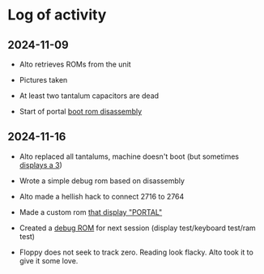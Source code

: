# Log of activity

## 2024-11-09

* Alto retrieves ROMs from the unit

* Pictures taken

* At least two tantalum capacitors are dead

* Start of portal [boot rom disassembly](../roms/portal.asm)

## 2024-11-16

* Alto replaced all tantalums, machine doesn't boot (but sometimes [displays a 3](../images/boot0.jpg))

* Wrote a simple debug rom based on disassembly

* Alto made a hellish hack to connect 2716 to 2764

* Made a custom rom [that display "PORTAL"](../images/boot1.jpg)

* Created a [debug ROM](../roms/debug.asm) for next session (display test/keyboard test/ram test)

* Floppy does not seek to track zero. Reading look flacky. Alto took it to give it some love.
